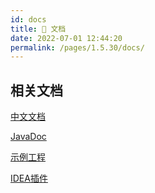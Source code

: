 ```yaml
---
id: docs
title: 📖 文档
date: 2022-07-01 12:44:20
permalink: /pages/1.5.30/docs/
---
```


## 相关文档

[中文文档](/pages/1.5.30/intro/)

[JavaDoc](https://apidoc.gitee.com/dromara/forest/)

[示例工程](https://gitee.com/dromara/forest/tree/v1.5.30/forest-examples)

[IDEA插件](/pages/plugin/forestx/)

